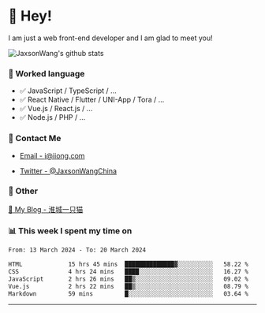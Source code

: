 # 👋 Hey!

I am just a web front-end developer and I am glad to meet you!

![JaxsonWang's github stats](https://github-readme-stats.vercel.app/api?username=JaxsonWang&&show_icons=true&&title_color=1abc9c&&icon_color=1abc9c)


### 📝 Worked language

- ✅ JavaScript / TypeScript / ...
- ✅ React Native / Flutter / UNI-App / Tora / ...
- ✅ Vue.js / React.js / ...
- ✅ Node.js / PHP / ...

### 📮 Contact Me

- [Email - i@iiong.com](mailto:i@iiong.com)

- [Twitter - @JaxsonWangChina](https://twitter.com/JaxsonWangChina)

### 🤪 Other

[📌 My Blog - 淮城一只猫](https://iiong.com)

### 📊 This week I spent my time on

<!--START_SECTION:waka-->

```txt
From: 13 March 2024 - To: 20 March 2024

HTML             15 hrs 45 mins  ██████████████▓░░░░░░░░░░   58.22 %
CSS              4 hrs 24 mins   ████░░░░░░░░░░░░░░░░░░░░░   16.27 %
JavaScript       2 hrs 26 mins   ██▒░░░░░░░░░░░░░░░░░░░░░░   09.02 %
Vue.js           2 hrs 22 mins   ██▒░░░░░░░░░░░░░░░░░░░░░░   08.79 %
Markdown         59 mins         █░░░░░░░░░░░░░░░░░░░░░░░░   03.64 %
```

<!--END_SECTION:waka-->

---
